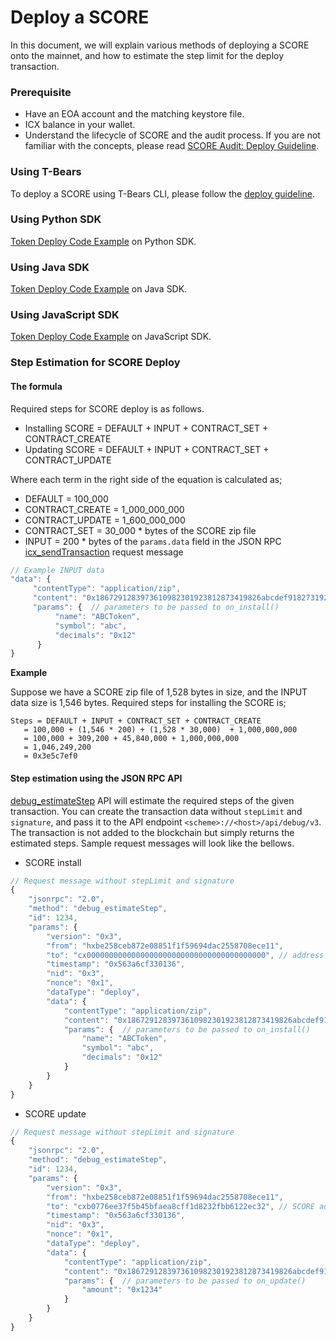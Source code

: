 # Deploy a SCORE

In this document, we will explain various methods of deploying a SCORE onto the mainnet, and how to estimate the step limit for the deploy transaction.

### Prerequisite

* Have an EOA account and the matching keystore file.
* ICX balance in your wallet.
* Understand the lifecycle of SCORE and the audit process. If you are not familiar with the concepts, please read [SCORE Audit: Deploy Guideline](broken-reference). 

### Using T-Bears

To deploy a SCORE using T-Bears CLI, please follow the [deploy guideline](broken-reference).

### Using Python SDK

[Token Deploy Code Example](../../icon-sdks/python-sdk/#token-deploy-and-transfer) on Python SDK.

### Using Java SDK

[Token Deploy Code Example](../../icon-sdks/java-sdk/#token-deploy-and-transfer) on Java SDK.

### Using JavaScript SDK

[Token Deploy Code Example](../../icon-sdks/javascript/#token-deploy-and-transfer) on JavaScript SDK.

### Step Estimation for SCORE Deploy

#### The formula

Required steps for SCORE deploy is as follows.

* Installing SCORE = DEFAULT + INPUT + CONTRACT_SET + CONTRACT_CREATE
* Updating SCORE = DEFAULT + INPUT + CONTRACT_SET + CONTRACT_UPDATE

Where each term in the right side of the equation is calculated as;

* DEFAULT = 100\_000 
* CONTRACT_CREATE = 1\_000\_000\_000 
* CONTRACT_UPDATE = 1\_600\_000\_000 
* CONTRACT_SET = 30\_000 \* bytes of the SCORE zip file
* INPUT = 200 \* bytes of the `params.data` field in the JSON RPC [icx_sendTransaction](../reference-manuals/icon-json-rpc-api-v3-specification.md#icx_sendtransaction) request message

```javascript
// Example INPUT data
"data": {
     "contentType": "application/zip",
     "content": "0x1867291283973610982301923812873419826abcdef91827319263187263a7326e...", // compressed SCORE data
     "params": {  // parameters to be passed to on_install()
          "name": "ABCToken",
          "symbol": "abc",
          "decimals": "0x12"
      }
}
```

**Example**

Suppose we have a SCORE zip file of 1,528 bytes in size, and the INPUT data size is 1,546 bytes. Required steps for installing the SCORE is;

```
Steps = DEFAULT + INPUT + CONTRACT_SET + CONTRACT_CREATE
   = 100,000 + (1,546 * 200) + (1,528 * 30,000)  + 1,000,000,000
   = 100,000 + 309,200 + 45,840,000 + 1,000,000,000
   = 1,046,249,200 
   = 0x3e5c7ef0
```

#### Step estimation using the JSON RPC API

[debug_estimateStep](../reference-manuals/icon-json-rpc-api-v3-specification.md#debug_estimatestep) API will estimate the required steps of the given transaction. You can create the transaction data without `stepLimit` and `signature`, and pass it to the API endpoint `<scheme>://<host>/api/debug/v3`. The transaction is not added to the blockchain but simply returns the estimated steps. Sample request messages will look like the bellows.

* SCORE install

```javascript
// Request message without stepLimit and signature
{
    "jsonrpc": "2.0",
    "method": "debug_estimateStep",
    "id": 1234,
    "params": {
        "version": "0x3",
        "from": "hxbe258ceb872e08851f1f59694dac2558708ece11",
        "to": "cx0000000000000000000000000000000000000000", // address 0 means SCORE install
        "timestamp": "0x563a6cf330136",
        "nid": "0x3",
        "nonce": "0x1",
        "dataType": "deploy",
        "data": {
            "contentType": "application/zip",
            "content": "0x1867291283973610982301923812873419826abcdef91827319263187263a7326e...", // compressed SCORE data
            "params": {  // parameters to be passed to on_install()
                "name": "ABCToken",
                "symbol": "abc",
                "decimals": "0x12"
            }
        }
    }
}
```

* SCORE update

```javascript
// Request message without stepLimit and signature
{
    "jsonrpc": "2.0",
    "method": "debug_estimateStep",
    "id": 1234,
    "params": {
        "version": "0x3",
        "from": "hxbe258ceb872e08851f1f59694dac2558708ece11",
        "to": "cxb0776ee37f5b45bfaea8cff1d8232fbb6122ec32", // SCORE address to be updated
        "timestamp": "0x563a6cf330136",
        "nid": "0x3",
        "nonce": "0x1",
        "dataType": "deploy",
        "data": {
            "contentType": "application/zip",
            "content": "0x1867291283973610982301923812873419826abcdef91827319263187263a7326e...", // compressed SCORE data
            "params": {  // parameters to be passed to on_update()
                "amount": "0x1234"
            }
        }
    }
}
```
